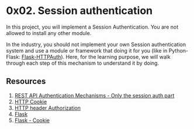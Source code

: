 # 0x02. Session authentication

In this project, you will implement a Session Authentication. You are not allowed to install any other module.

In the industry, you should not implement your own Session authentication system and use a module or framework that doing it for you (like in Python-Flask: [Flask-HTTPAuth](https://flask-httpauth.readthedocs.io/en/latest/)). Here, for the learning purpose, we will walk through each step of this mechanism to understand it by doing.

## Resources
1. [REST API Authentication Mechanisms - Only the session auth part](https://www.youtube.com/watch?v=501dpx2IjGY)
2. [HTTP Cookie](https://developer.mozilla.org/en-US/docs/Web/HTTP/Headers/Cookie)
3. [HTTP header Authorization](https://developer.mozilla.org/en-US/docs/Web/HTTP/Headers/Authorization)
4. [Flask](https://palletsprojects.com/p/flask/)
5. [Flask - Cookie](https://flask.palletsprojects.com/en/1.1.x/quickstart/#cookies)